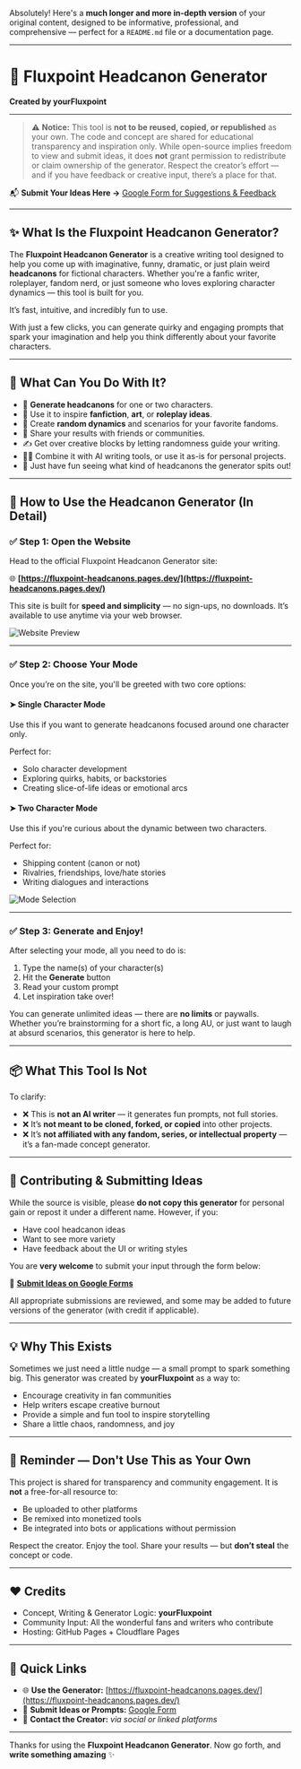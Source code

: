 Absolutely! Here's a **much longer and more in-depth version** of your original content, designed to be informative, professional, and comprehensive — perfect for a `README.md` file or a documentation page.

---

# 🌌 Fluxpoint Headcanon Generator

**Created by yourFluxpoint**

---

> ⚠️ **Notice:**
> This tool is **not to be reused, copied, or republished** as your own. The code and concept are shared for educational transparency and inspiration only.
> While open-source implies freedom to view and submit ideas, it does **not** grant permission to redistribute or claim ownership of the generator. Respect the creator’s effort — and if you have feedback or creative input, there’s a place for that.

📬 **Submit Your Ideas Here →**
[Google Form for Suggestions & Feedback](https://forms.gle/JF1sjH3DGtg6RSW27)

---

## ✨ What Is the Fluxpoint Headcanon Generator?

The **Fluxpoint Headcanon Generator** is a creative writing tool designed to help you come up with imaginative, funny, dramatic, or just plain weird **headcanons** for fictional characters. Whether you're a fanfic writer, roleplayer, fandom nerd, or just someone who loves exploring character dynamics — this tool is built for you.

It’s fast, intuitive, and incredibly fun to use.

With just a few clicks, you can generate quirky and engaging prompts that spark your imagination and help you think differently about your favorite characters.

---

## 🚀 What Can You Do With It?

* 🔮 **Generate headcanons** for one or two characters.
* 📝 Use it to inspire **fanfiction**, **art**, or **roleplay ideas**.
* 🤯 Create **random dynamics** and scenarios for your favorite fandoms.
* 📢 Share your results with friends or communities.
* ✍️ Get over creative blocks by letting randomness guide your writing.
* 👩‍💻 Combine it with AI writing tools, or use it as-is for personal projects.
* 🎉 Just have fun seeing what kind of headcanons the generator spits out!

---

## 📖 How to Use the Headcanon Generator (In Detail)

### ✅ Step 1: Open the Website

Head to the official Fluxpoint Headcanon Generator site:

🌐 **[https://fluxpoint-headcanons.pages.dev/](https://fluxpoint-headcanons.pages.dev/)**

This site is built for **speed and simplicity** — no sign-ups, no downloads. It’s available to use anytime via your web browser.

![Website Preview](https://github.com/user-attachments/assets/aef59364-857b-4d38-a3c8-68082a33a77d)

---

### ✅ Step 2: Choose Your Mode

Once you’re on the site, you'll be greeted with two core options:

#### ➤ **Single Character Mode**

Use this if you want to generate headcanons focused around one character only.

Perfect for:

* Solo character development
* Exploring quirks, habits, or backstories
* Creating slice-of-life ideas or emotional arcs

#### ➤ **Two Character Mode**

Use this if you're curious about the dynamic between two characters.

Perfect for:

* Shipping content (canon or not)
* Rivalries, friendships, love/hate stories
* Writing dialogues and interactions

![Mode Selection](https://github.com/user-attachments/assets/ff79cb42-ca3c-4e9f-b097-b40e1bd5527a)

---

### ✅ Step 3: Generate and Enjoy!

After selecting your mode, all you need to do is:

1. Type the name(s) of your character(s)
2. Hit the **Generate** button
3. Read your custom prompt
4. Let inspiration take over!

You can generate unlimited ideas — there are **no limits** or paywalls. Whether you’re brainstorming for a short fic, a long AU, or just want to laugh at absurd scenarios, this generator is here to help.

---

## 📦 What This Tool Is Not

To clarify:

* ❌ This is **not an AI writer** — it generates fun prompts, not full stories.
* ❌ It’s **not meant to be cloned, forked, or copied** into other projects.
* ❌ It’s **not affiliated with any fandom, series, or intellectual property** — it’s a fan-made concept generator.

---

## 📣 Contributing & Submitting Ideas

While the source is visible, please **do not copy this generator** for personal gain or repost it under a different name. However, if you:

* Have cool headcanon ideas
* Want to see more variety
* Have feedback about the UI or writing styles

You are **very welcome** to submit your input through the form below:

📝 **[Submit Ideas on Google Forms](https://forms.gle/JF1sjH3DGtg6RSW27)**

All appropriate submissions are reviewed, and some may be added to future versions of the generator (with credit if applicable).

---

## 💡 Why This Exists

Sometimes we just need a little nudge — a small prompt to spark something big. This generator was created by **yourFluxpoint** as a way to:

* Encourage creativity in fan communities
* Help writers escape creative burnout
* Provide a simple and fun tool to inspire storytelling
* Share a little chaos, randomness, and joy

---

## 🛑 Reminder — Don't Use This as Your Own

This project is shared for transparency and community engagement. It is **not** a free-for-all resource to:

* Be uploaded to other platforms
* Be remixed into monetized tools
* Be integrated into bots or applications without permission

Respect the creator. Enjoy the tool. Share your results — but **don’t steal** the concept or code.

---

## ❤️ Credits

* Concept, Writing & Generator Logic: **yourFluxpoint**
* Community Input: All the wonderful fans and writers who contribute
* Hosting: GitHub Pages + Cloudflare Pages

---

## 🔗 Quick Links

* 🌐 **Use the Generator:** [https://fluxpoint-headcanons.pages.dev/](https://fluxpoint-headcanons.pages.dev/)
* 📝 **Submit Ideas or Prompts:** [Google Form](https://forms.gle/JF1sjH3DGtg6RSW27)
* 📧 **Contact the Creator:** *via social or linked platforms*

---

Thanks for using the **Fluxpoint Headcanon Generator**.
Now go forth, and **write something amazing** ✨
